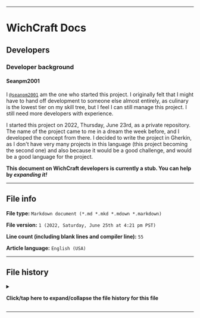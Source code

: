 ***

# WichCraft Docs

## Developers

### Developer background

#### Seanpm2001

I [`@seanpm2001`](https://github.com/seanpm2001/) am the one who started this project. <!-- I might have to hand off development to someone else almost entirely, as culinary is the lowest tier on my skill tree. !--> I originally felt that I might have to hand off development to someone else almost entirely, as culinary is the lowest tier on my skill tree, but I feel I can still manage this project. I still need more developers with experience.

I started this project on 2022, Thursday, June 23rd, as a private repository. The name of the project came to me in a dream the week before, and I developed the concept from there. I decided to write the project in Gherkin, as I don't have very many projects in this language (this project becoming the second one) and also because it would be a good challenge, and would be a good language for the project.

**This document on WichCraft developers is currently a stub. You can help by *expanding it!***

***

## File info

**File type:** `Markdown document (*.md *.mkd *.mdown *.markdown)`

**File version:** `1 (2022, Saturday, June 25th at 4:21 pm PST)`

**Line count (including blank lines and compiler line):** `55`

**Article language:** `English (USA)`

***

## File history

<details><summary><p lang="en"><b>Click/tap here to expand/collapse the file history for this file</b></p></summary>

<details><summary><p lang="en"><b>Version 1 (2022, Saturday, June 25th at 4:21 pm PST)</b></p></summary>

**This version was made by:** [`@seanpm2001`](https://github.com/seanpm2001/)

> Changes:

- [x] Started the file
- [x] Added the title section
- [x] Added the subtitle section
- [x] Added the subsubtitle section
- [x] Added the `seanpm2001` section
- [x] Added the `file info` section
- [x] Added the `file history` section
- [ ] No other changes in version 1

</details>

</details>

***
